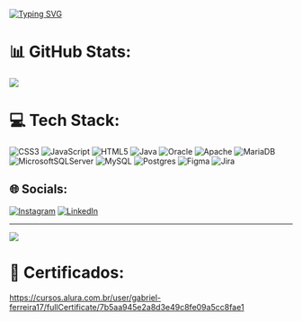 [![Typing SVG](https://readme-typing-svg.herokuapp.com/?color=32CD32&size=35&center=true&vCenter=true&width=1000&lines=HELLO,+My+name+is+Gabriel+Rodrigues;I'm+Front+end+Developer;I'm+from+Brazil;I+Graduated+systems+Development;Be+Welcome!+:%29)](https://git.io/typing-svg)

# 📊 GitHub Stats:
![](https://github-readme-streak-stats.herokuapp.com/?user=GabrielRodriguesFerreira&theme=chartreuse-dark&hide_border=false)

# 💻 Tech Stack:
![CSS3](https://img.shields.io/badge/css3-%231572B6.svg?style=for-the-badge&logo=css3&logoColor=white) ![JavaScript](https://img.shields.io/badge/javascript-%23323330.svg?style=for-the-badge&logo=javascript&logoColor=%23F7DF1E) ![HTML5](https://img.shields.io/badge/html5-%23E34F26.svg?style=for-the-badge&logo=html5&logoColor=white) ![Java](https://img.shields.io/badge/java-%23ED8B00.svg?style=for-the-badge&logo=java&logoColor=white) ![Oracle](https://img.shields.io/badge/Oracle-F80000?style=for-the-badge&logo=oracle&logoColor=white) ![Apache](https://img.shields.io/badge/apache-%23D42029.svg?style=for-the-badge&logo=apache&logoColor=white) ![MariaDB](https://img.shields.io/badge/MariaDB-003545?style=for-the-badge&logo=mariadb&logoColor=white) ![MicrosoftSQLServer](https://img.shields.io/badge/Microsoft%20SQL%20Sever-CC2927?style=for-the-badge&logo=microsoft%20sql%20server&logoColor=white) ![MySQL](https://img.shields.io/badge/mysql-%2300f.svg?style=for-the-badge&logo=mysql&logoColor=white) ![Postgres](https://img.shields.io/badge/postgres-%23316192.svg?style=for-the-badge&logo=postgresql&logoColor=white) 	![Figma](https://img.shields.io/badge/figma-%23F24E1E.svg?style=for-the-badge&logo=figma&logoColor=white) ![Jira](https://img.shields.io/badge/jira-%230A0FFF.svg?style=for-the-badge&logo=jira&logoColor=white)

## 🌐 Socials:
[![Instagram](https://img.shields.io/badge/Instagram-%23E4405F.svg?logo=Instagram&logoColor=white)](https://instagram.com/rodriguesz_03) 
[![LinkedIn](https://img.shields.io/badge/LinkedIn-%230077B5.svg?logo=linkedin&logoColor=white)](https://linkedin.com/in/gabriel-r-88b786204)  

---
[![](https://visitcount.itsvg.in/api?id=GabrielRodriguesFerreira&icon=0&color=0)](https://visitcount.itsvg.in)

# 📃 Certificados:
<a href = "https://cursos.alura.com.br/user/gabriel-ferreira17/fullCertificate/7b5aa945e2a8d3e49c8fe09a5cc8fae1">https://cursos.alura.com.br/user/gabriel-ferreira17/fullCertificate/7b5aa945e2a8d3e49c8fe09a5cc8fae1</a>
<!-- Proudly created with GPRM ( https://gprm.itsvg.in ) -->
